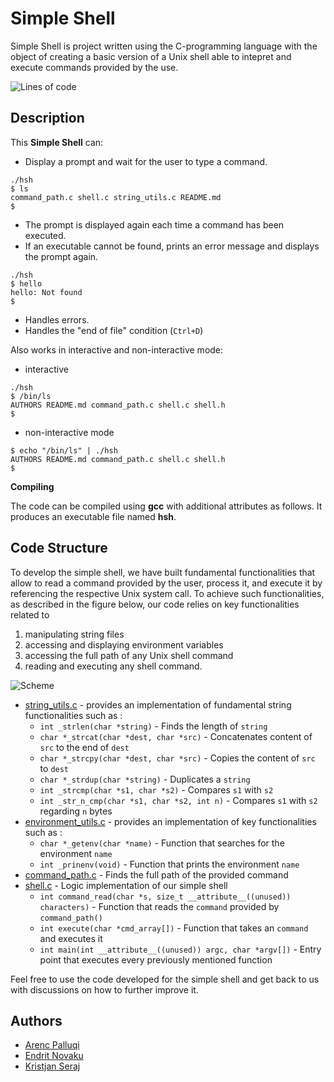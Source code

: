 # Simple Shell 

Simple Shell is project written using the C-programming language with the object of creating a basic version of a Unix shell able to intepret and execute commands provided by the use.

![Lines of code](https://img.shields.io/tokei/lines/github.com/KristiSeraj/simple_shell?style=for-the-badge)

## Description

This **Simple Shell** can:

- Display a prompt and wait for the user to type a command.
```shell
./hsh
$ ls
command_path.c shell.c string_utils.c README.md
$
```
- The prompt is displayed again each time a command has been executed.
- If an executable cannot be found, prints an error message and displays the prompt again.
```shell
./hsh
$ hello
hello: Not found
$ 
```
- Handles errors.
- Handles the "end of file" condition (`Ctrl+D`)

Also works in interactive and non-interactive mode:
- interactive
```shell
./hsh
$ /bin/ls
AUTHORS README.md command_path.c shell.c shell.h
$
```
- non-interactive mode
```shell
$ echo "/bin/ls" | ./hsh
AUTHORS README.md command_path.c shell.c shell.h
$
```

**Compiling**

The code can be compiled using **gcc** with additional attributes as follows. It produces an executable file named **hsh**.

## Code Structure

To develop the simple shell, we have built fundamental functionalities that allow to read a command provided by the user, process it, and execute it by referencing the respective Unix system call. To achieve such functionalities, as described in the figure below, our code relies on key functionalities related to 
1. manipulating string files 
2. accessing and displaying environment variables
3. accessing the full path of any Unix shell command
4. reading and executing any shell command.

![Scheme](https://github.com/KristiSeraj/simple_shell/blob/main/scheme.png)

- [string_utils.c](https://github.com/KristiSeraj/simple_shell/blob/main/string_utils.c) - provides an implementation of fundamental string functionalities such as :
	- `int _strlen(char *string)` - Finds the length of `string`
	- `char *_strcat(char *dest, char *src)` - Concatenates content of `src` to the end of `dest`
	- `char *_strcpy(char *dest, char *src)` - Copies the content of `src` to `dest`
	- `char *_strdup(char *string)` - Duplicates a `string`
	- `int _strcmp(char *s1, char *s2)` - Compares `s1` with `s2`
	- `int _str_n_cmp(char *s1, char *s2, int n)` - Compares `s1` with `s2` regarding `n` bytes
- [environment_utils.c](https://github.com/KristiSeraj/simple_shell/blob/main/environment_utils.c) - provides an implementation of key functionalities such as :
	- `char *_getenv(char *name)` - Function that searches for the environment `name`
	- `int _prinenv(void)` - Function that prints the environment `name`
- [command_path.c](https://github.com/KristiSeraj/simple_shell/blob/main/command_path.c) - Finds the full path of the provided command
- [shell.c](https://github.com/KristiSeraj/simple_shell/blob/main/shell.c) - Logic implementation of our simple shell
	- `int command_read(char *s, size_t __attribute__((unused)) characters)` - Function that reads the `command` provided by `command_path()`
	- `int execute(char *cmd_array[])` - Function that takes an `command` and executes it
	- `int main(int __attribute__((unused)) argc, char *argv[])` - Entry point that executes every previously mentioned function

Feel free to use the code developed for the simple shell and get back to us with discussions on how to further improve it.

## Authors

- [Arenc Palluqi](https://www.github.com/Arenc10)
- [Endrit Novaku](https://www.github.com/endritNovaku)
- [Kristjan Seraj](https://www.github.com/KristiSeraj)

